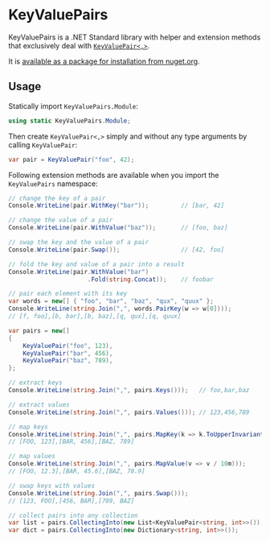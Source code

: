 # KeyValuePairs

KeyValuePairs is a .NET Standard library with helper and extension methods that
exclusively deal with [`KeyValuePair<,>`][kvp].

It is [available as a package for installation from nuget.org][nupkg].


## Usage

Statically import `KeyValuePairs.Module`:

```c#
using static KeyValuePairs.Module;
```

Then create `KeyValuePair<,>` simply and without any type arguments by
calling `KeyValuePair`:

```c#
var pair = KeyValuePair("foo", 42);
```

Following extension methods are available when you import the
`KeyValuePairs` namespace:

```c#
// change the key of a pair
Console.WriteLine(pair.WithKey("bar"));         // [bar, 42]

// change the value of a pair
Console.WriteLine(pair.WithValue("baz"));       // [foo, baz]

// swap the key and the value of a pair
Console.WriteLine(pair.Swap());                 // [42, foo]

// fold the key and value of a pair into a result
Console.WriteLine(pair.WithValue("bar")
                      .Fold(string.Concat));    // foobar

// pair each element with its key
var words = new[] { "foo", "bar", "baz", "qux", "quux" };
Console.WriteLine(string.Join(",", words.PairKey(w => w[0])));
// [f, foo],[b, bar],[b, baz],[q, qux],[q, quux]

var pairs = new[]
{
    KeyValuePair("foo", 123),
    KeyValuePair("bar", 456),
    KeyValuePair("baz", 789),
};

// extract keys
Console.WriteLine(string.Join(",", pairs.Keys()));   // foo,bar,baz

// extract values
Console.WriteLine(string.Join(",", pairs.Values())); // 123,456,789

// map keys
Console.WriteLine(string.Join(",", pairs.MapKey(k => k.ToUpperInvariant())));
// [FOO, 123],[BAR, 456],[BAZ, 789]

// map values
Console.WriteLine(string.Join(",", pairs.MapValue(v => v / 10m)));
// [FOO, 12.3],[BAR, 45.6],[BAZ, 78.9]

// swap keys with values
Console.WriteLine(string.Join(",", pairs.Swap()));
// [123, FOO],[456, BAR],[789, BAZ]

// collect pairs into any collection
var list = pairs.CollectingInto(new List<KeyValuePair<string, int>>());
var dict = pairs.CollectingInto(new Dictionary<string, int>>());
```

[nupkg]: https://www.nuget.org/packages/KeyValuePairs/
[kvp]: https://docs.microsoft.com/en-us/dotnet/api/system.collections.generic.keyvaluepair-2
[KeyValuePair.Create]: [https://docs.microsoft.com/en-us/dotnet/api/system.collections.generic.keyvaluepair.create
